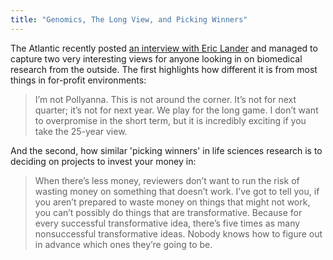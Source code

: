 ```yaml
---
title: "Genomics, The Long View, and Picking Winners"
---
```


The Atlantic recently posted [an interview with Eric Lander](http://www.theatlantic.com/magazine/archive/2014/01/when-will-genomics-cure-cancer/355739/) and managed to capture two very interesting views for anyone looking in on biomedical research from the outside. The first highlights how different it is from most things in for-profit environments:

> I’m not Pollyanna. This is not around the corner. It’s not for next  quarter; it’s not for next year. We play for the long game. I don’t want  to overpromise in the short term, but it is incredibly exciting if you  take the 25-year view.

And the second, how similar 'picking winners' in life sciences research is to deciding on projects to invest your money in:

> When there’s less money, reviewers don’t want to run the risk of wasting money on something that doesn’t work. I’ve got to tell you, if you aren’t prepared to waste money on things  that might not work, you can’t possibly do things that are  transformative. Because for every successful transformative idea,  there’s five times as many nonsuccessful transformative ideas. Nobody  knows how to figure out in advance which ones they’re going to be.


